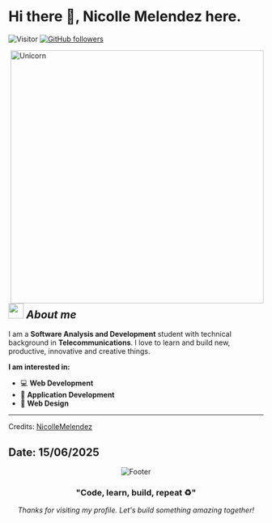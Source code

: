 # Hi there 👋, Nicolle Melendez here. 
![Visitor](https://visitor-badge.laobi.icu/badge?page_id=Bhargavi-hash.repoName) [![GitHub followers](https://img.shields.io/github/followers/Bhargavi-hash.svg?style=social&label=Follow)](https://github.com/Bhargavi-hash?tab=followers)<br/>

<!--
**NicolleMelendez** is a ✨ _special_ ✨ repository because its `README.md` (this file) appears on your GitHub profile.
-->

<img align="right" width=500px alt="Unicorn" src="https://c.tenor.com/GN73MKBawZYAAAAi/busy-cute.gif" />

## <img src="https://media.giphy.com/media/ObNTw8Uzwy6KQ/giphy.gif" width="30px">&nbsp;***About me***

I am a **Software Analysis and Development** student with technical background in **Telecommunications**. I love to learn and build new, productive, innovative and creative things.

**I am interested in:**
* 💻 **Web Development**
* 📱 **Application Development**  
* 🎨 **Web Design**

<div>
  <p>
    <a href="https://github.com/NicolleMelendez/orderweb-laravel-example">
    </a>
    <a href="https://github.com/NicolleMelendez/ExampleJPA">
    </a>
  </p>
</div>


---------------------------------------------------------------------------------------------------------------------
Credits: <a href="https://github.com/NicolleMelendez">NicolleMelendez</a>

Date: 15/06/2025
---

<div align="center">
  <img src="https://capsule-render.vercel.app/api?type=waving&color=gradient&height=100&section=footer" alt="Footer" />
</div>

<div align="center">
  <h3>"Code, learn, build, repeat ♻️"</h3>
  <p><em>Thanks for visiting my profile. Let's build something amazing together!</em></p>
</div>
